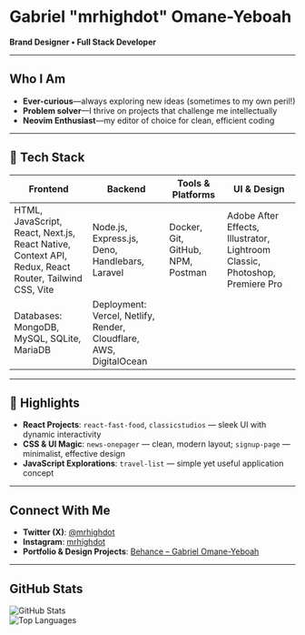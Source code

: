 # Gabriel "mrhighdot" Omane-Yeboah  
**Brand Designer • Full Stack Developer**

---

## Who I Am
- **Ever-curious**—always exploring new ideas (sometimes to my own peril!)  
- **Problem solver**—I thrive on projects that challenge me intellectually  
- **Neovim Enthusiast**—my editor of choice for clean, efficient coding

---

## 🧰 Tech Stack

| Frontend | Backend | Tools & Platforms | UI & Design |
|----------|---------|-------------------|-------------|
| HTML, JavaScript, React, Next.js, React Native, Context API, Redux, React Router, Tailwind CSS, Vite | Node.js, Express.js, Deno, Handlebars, Laravel | Docker, Git, GitHub, NPM, Postman | Adobe After Effects, Illustrator, Lightroom Classic, Photoshop, Premiere Pro |
| Databases: MongoDB, MySQL, SQLite, MariaDB | Deployment: Vercel, Netlify, Render, Cloudflare, AWS, DigitalOcean | |

---

## 🚀 Highlights
- **React Projects**: `react-fast-food`, `classicstudios` — sleek UI with dynamic interactivity  
- **CSS & UI Magic**: `news-onepager` — clean, modern layout; `signup-page` — minimalist, effective design  
- **JavaScript Explorations**: `travel-list` — simple yet useful application concept

---

##  Connect With Me
- **Twitter (X)**: [@mrhighdot](https://twitter.com/mrhighdot)  
- **Instagram**: [mrhighdot](https://www.instagram.com/mrhighdot)  
- **Portfolio & Design Projects**: [Behance – Gabriel Omane-Yeboah](https://www.behance.net/gabrielomane-)

---

##  GitHub Stats
![GitHub Stats](https://github-readme-stats.vercel.app/api?username=mrhighdot&show_icons=true&theme=radical)  
![Top Languages](https://github-readme-stats.vercel.app/api/top-langs/?username=mrhighdot&layout=compact)
